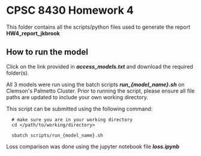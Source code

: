 # CPSC 8430 Homework 4

This folder contains all the scripts/python files used to generate the report **HW4_report_jkbrook**

## How to run the model
Click on the link provided in ***access_models.txt*** and download the required folder(s).

All 3 models were run using the batch scripts ***run_{model_name}.sh*** on Clemson's Palmetto Cluster. Prior to running the script, please ensure all file paths are updated to include your own working directory.

This script can be submitted using the following command:
```
  # make sure you are in your working directory
  cd </path/to/working/directory>

  sbatch scripts/run_{model_name}.sh
```
Loss comparison was done using the jupyter notebook file ***loss.ipynb***
